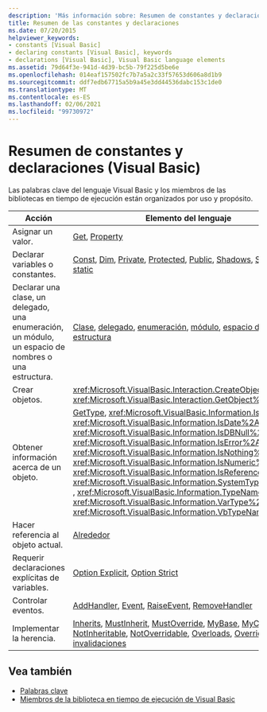```yaml
---
description: 'Más información sobre: Resumen de constantes y declaraciones (Visual Basic)'
title: Resumen de las constantes y declaraciones
ms.date: 07/20/2015
helpviewer_keywords:
- constants [Visual Basic]
- declaring constants [Visual Basic], keywords
- declarations [Visual Basic], Visual Basic language elements
ms.assetid: 79d64f3e-941d-4d39-bc5b-79f225d5be6e
ms.openlocfilehash: 014eaf157502fc7b7a5a2c33f57653d606a8d1b9
ms.sourcegitcommit: ddf7edb67715a5b9a45e3dd44536dabc153c1de0
ms.translationtype: MT
ms.contentlocale: es-ES
ms.lasthandoff: 02/06/2021
ms.locfileid: "99730972"
---
```

# <a name="declarations-and-constants-summary-visual-basic"></a>Resumen de constantes y declaraciones (Visual Basic)

Las palabras clave del lenguaje Visual Basic y los miembros de las bibliotecas en tiempo de ejecución están organizados por uso y propósito.  
  
|Acción|Elemento del lenguaje|  
|------------|----------------------|  
|Asignar un valor.|[Get](../statements/get-statement.md), [Property](../statements/property-statement.md)|  
|Declarar variables o constantes.|[Const](../statements/const-statement.md), [Dim](../statements/dim-statement.md), [Private](../modifiers/private.md), [Protected](../modifiers/protected.md), [Public](../modifiers/public.md), [Shadows](../modifiers/shadows.md), [Shared](../modifiers/shared.md)y [static](../modifiers/static.md)|  
|Declarar una clase, un delegado, una enumeración, un módulo, un espacio de nombres o una estructura.|[Clase](../statements/class-statement.md), [delegado](../statements/delegate-statement.md), [enumeración](../statements/enum-statement.md), [módulo](../statements/module-statement.md), [espacio de nombres](../statements/namespace-statement.md), [estructura](../statements/structure-statement.md)|  
|Crear objetos.|<xref:Microsoft.VisualBasic.Interaction.CreateObject%2A>, <xref:Microsoft.VisualBasic.Interaction.GetObject%2A> , [Nuevo](../operators/new-operator.md)|  
|Obtener información acerca de un objeto.|[GetType](../operators/gettype-operator.md), <xref:Microsoft.VisualBasic.Information.IsArray%2A> , <xref:Microsoft.VisualBasic.Information.IsDate%2A> , <xref:Microsoft.VisualBasic.Information.IsDBNull%2A> , <xref:Microsoft.VisualBasic.Information.IsError%2A> , <xref:Microsoft.VisualBasic.Information.IsNothing%2A> , <xref:Microsoft.VisualBasic.Information.IsNumeric%2A> , <xref:Microsoft.VisualBasic.Information.IsReference%2A> , <xref:Microsoft.VisualBasic.Information.SystemTypeName%2A> , <xref:Microsoft.VisualBasic.Information.TypeName%2A> , <xref:Microsoft.VisualBasic.Information.VarType%2A> , <xref:Microsoft.VisualBasic.Information.VbTypeName%2A>|  
|Hacer referencia al objeto actual.|[Alrededor](../../programming-guide/program-structure/me-my-mybase-and-myclass.md)|  
|Requerir declaraciones explícitas de variables.|[Option Explicit](../statements/option-explicit-statement.md), [Option Strict](../statements/option-strict-statement.md)|  
|Controlar eventos.|[AddHandler](../statements/addhandler-statement.md), [Event](../statements/event-statement.md), [RaiseEvent](../statements/raiseevent-statement.md), [RemoveHandler](../statements/removehandler-statement.md)|  
|Implementar la herencia.|[Inherits](../statements/inherits-statement.md), [MustInherit](../modifiers/mustinherit.md), [MustOverride](../modifiers/mustoverride.md), [MyBase](../../programming-guide/language-features/objects-and-classes/inheritance-basics.md), [MyClass](../../programming-guide/language-features/objects-and-classes/inheritance-basics.md), [New](../operators/new-operator.md), [NotInheritable](../modifiers/notinheritable.md), [NotOverridable](../modifiers/notoverridable.md), [Overloads](../modifiers/overloads.md), [Overridable](../modifiers/overridable.md), [invalidaciones](../modifiers/overrides.md)|  
  
## <a name="see-also"></a>Vea también

- [Palabras clave](index.md)
- [Miembros de la biblioteca en tiempo de ejecución de Visual Basic](../runtime-library-members.md)

